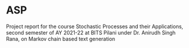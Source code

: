# ASP 

Project report for the course Stochastic Processes and their Applications, second semester of AY 2021-22 at BITS Pilani under Dr. Anirudh Singh Rana, on Markov chain based text generation 
